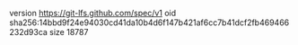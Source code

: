 version https://git-lfs.github.com/spec/v1
oid sha256:14bbd9f24e94030cd41da10b4d6f147b421af6cc7b41dcf2fb469466232d93ca
size 18787

